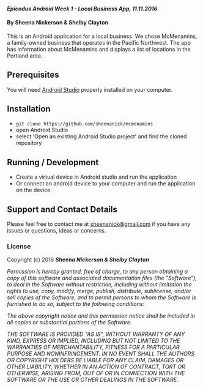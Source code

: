 #### _Epicodus Android Week 1 - Local Business App, 11.11.2016_

#### By Sheena Nickerson & Shelby Clayton

This is an Android application for a local business. We chose McMenamins, a family-owned business that operates in the Pacific Northwest. The app has information about McMenamins and displays a list of locations in the Portland area.

## Prerequisites

You will need [Android Studio](https://developer.android.com/studio/index.html) properly installed on your computer.

## Installation

* `git clone https://github.com/sheenanick/mcmenamins`
* open Android Studio
* select 'Open an existing Android Studio project' and find the cloned repository

## Running / Development

* Create a virtual device in Android studio and run the application
* Or connect an android device to your computer and run the application on the device

## Support and Contact Details

Please feel free to contact me at sheenanick@gmail.com if you have any issues or questions, ideas or concerns.

### License

Copyright (c) 2016 **_Sheena Nickerson & Shelby Clayton_**

_Permission is hereby granted, free of charge, to any person obtaining a copy of this software and associated documentation files (the "Software"), to deal in the Software without restriction, including without limitation the rights to use, copy, modify, merge, publish, distribute, sublicense, and/or sell copies of the Software, and to permit persons to whom the Software is furnished to do so, subject to the following conditions:_

_The above copyright notice and this permission notice shall be included in all copies or substantial portions of the Software._

_THE SOFTWARE IS PROVIDED "AS IS", WITHOUT WARRANTY OF ANY KIND, EXPRESS OR IMPLIED, INCLUDING BUT NOT LIMITED TO THE WARRANTIES OF MERCHANTABILITY, FITNESS FOR A PARTICULAR PURPOSE AND NONINFRINGEMENT. IN NO EVENT SHALL THE AUTHORS OR COPYRIGHT HOLDERS BE LIABLE FOR ANY CLAIM, DAMAGES OR OTHER LIABILITY, WHETHER IN AN ACTION OF CONTRACT, TORT OR OTHERWISE, ARISING FROM, OUT OF OR IN CONNECTION WITH THE SOFTWARE OR THE USE OR OTHER DEALINGS IN THE SOFTWARE._
